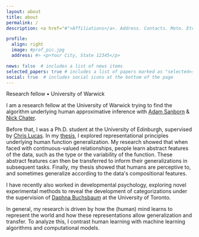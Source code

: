 ```yaml
---
layout: about
title: about
permalink: /
description: <a href="#">Affiliations</a>. Address. Contacts. Moto. Etc.

profile:
  align: right
  image: #prof_pic.jpg
  address: #> <p>Your City, State 12345</p>

news: false  # includes a list of news items
selected_papers: true # includes a list of papers marked as "selected={true}"
social: true  # includes social icons at the bottom of the page
---
```

Research fellow • University of Warwick

I am a research fellow at the University of Warwick trying to find the algorithm underlying human approximative inference with [Adam Sanborn](https://warwick.ac.uk/fac/sci/psych/people/asanborn/) & [Nick Chater](https://www.wbs.ac.uk/about/person/nick-chater/).

Before that, I was a Ph.D. student at the University of Edinburgh, supervised by [Chris Lucas](http://www.christopherglucas.com/). In my [thesis](./assets/pdf/thesis.pdf), I explored representational principles underlying human function generalization. My research showed that when faced with continuous-valued relationships, people learn abstract features of the data, such as the type or the variability of the function. These abstract features can then be transferred to inform their generalizations in subsequent tasks. Finally, my thesis showed that humans are perceptive to, and sometimes generalize according to the data's compositional features.

I have recently also worked in developmental psychology, exploring novel experimental methods to reveal the development of categorizations under the supervision of [Daphna Buchsbaum](https://www.brown.edu/academics/cognitive-linguistic-psychological-sciences/people/faculty/daphna-buchsbaum) at the University of Toronto.

In general, my research is driven by how the (human) mind learns to represent the world and how these representations allow generalization and transfer. To analyze this, I contrast human learning with machine learning algorithms and computational models.